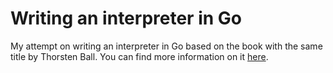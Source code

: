 # Writing an interpreter in Go

My attempt on writing an interpreter in Go based on the book with the same title by Thorsten Ball. You can find more information on it [here](https://interpreterbook.com/).
